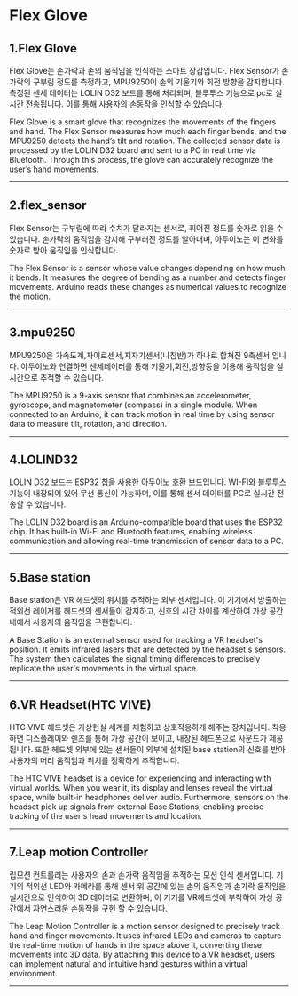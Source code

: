 # Flex Glove

## 1.Flex Glove 

Flex Glove는 손가락과 손의 움직임을 인식하는 스마트 장갑입니다.
Flex Sensor가 손가락의 구부림 정도를 측정하고, MPU9250이 손의 기울기와 회전 방향을 감지합니다.
측정된 센세 데이터는 LOLIN D32 보드를 통해 처리되며, 블루투스 기능으로 pc로 실시간 전송됩니다.
이를 통해 사용자의 손동작을 인식할 수 있습니다.

Flex Glove is a smart glove that recognizes the movements of the fingers and hand.
The Flex Sensor measures how much each finger bends, and the MPU9250 detects the hand’s tilt and rotation.
The collected sensor data is processed by the LOLIN D32 board and sent to a PC in real time via Bluetooth.
Through this process, the glove can accurately recognize the user’s hand movements.
- - - - - - 
## 2.flex_sensor

Flex Sensor는 구부림에 따라 수치가 달라지는 센서로, 휘어진 정도를 숫자로 읽을 수 있습니다. 
손가락의 움직임을 감지해 구부러진 정도를 알아내며, 아두이노는 이 변화를 숫자로 받아 움직임을 인식합니다.

The Flex Sensor is a sensor whose value changes depending on how much it bends.
It measures the degree of bending as a number and detects finger movements.
Arduino reads these changes as numerical values to recognize the motion.
- - - - - -
## 3.mpu9250

MPU9250은 가속도계,자이로센서,지자기센서(나침반)가 하나로 합쳐진 9축센서 입니다.
아두이노와 연결하면 센세데이터를 통해 기울기,회전,방향등을 이용해 움직임을 실시간으로 추적할 수 있습니다.

The MPU9250 is a 9-axis sensor that combines an accelerometer, gyroscope, and magnetometer (compass) in a single module.
When connected to an Arduino, it can track motion in real time by using sensor data to measure tilt, rotation, and direction.
- - - - - - 
## 4.LOLIND32
LOLIN D32 보드는 ESP32 칩을 사용한 아두이노 호환 보드입니다. 
WI-FI와 블루투스 기능이 내장되어 있어 무선 통신이 가능하며, 이를 통해 센서 데이터를 PC로 실시간 전송할 수 있습니다.

The LOLIN D32 board is an Arduino-compatible board that uses the ESP32 chip.
It has built-in Wi-Fi and Bluetooth features, enabling wireless communication and allowing real-time transmission of sensor data to a PC.
- - - - - - 
## 5.Base station
Base station은 VR 헤드셋의 위치를 추적하는 외부 센서입니다.
이 기기에서 방출하는 적외선 레이저를 헤드셋의 센서들이 감지하고, 신호의 시간 차이를 계산하여
가상 공간 내에서 사용자의 움직임을 구현합니다.

A Base Station is an external sensor used for tracking a VR headset's position.
It emits infrared lasers that are detected by the headset's sensors.
The system then calculates the signal timing differences to precisely replicate the user's movements in the virtual space.
- - - - - -
## 6.VR Headset(HTC VIVE)
HTC VIVE 헤드셋은 가상현실 세계를 체험하고 상호작용하게 해주는 장치입니다.
착용하면 디스플레이와 렌즈를 통해 가상 공간이 보이고, 내장된 헤드폰으로 사운드가 제공됩니다. 
또한 헤드셋 외부에 있는 센서들이 외부에 설치된 base station의 신호를 받아 사용자의 머리 움직임과 위치를 정확하게 추적합니다.

The HTC VIVE headset is a device for experiencing and interacting with virtual worlds. 
When you wear it, its display and lenses reveal the virtual space, while built-in headphones deliver audio.
Furthermore, sensors on the headset pick up signals from external Base Stations, enabling precise tracking of the user's head movements and location.
- - - - - -
## 7.Leap motion Controller
립모션 컨트롤러는 사용자의 손과 손가락 움직임을 추적하는 모션 인식 센서입니다.
기기의 적외선 LED와 카메라를 통해 센서 위 공간에 있는 손의 움직임과 손가락 움직임을 실시간으로 인식하여 3D 데이터로 변환하며, 
이 기기를 VR헤드셋에 부착하여 가상 공간에서 자연스러운 손동작을 구현  할 수 있습니다.

The Leap Motion Controller is a motion sensor designed to precisely track hand and finger movements.
It uses infrared LEDs and cameras to capture the real-time motion of hands in the space above it, converting these movements into 3D data.
By attaching this device to a VR headset, users can implement natural and intuitive hand gestures within a virtual environment.

- - - - - -
